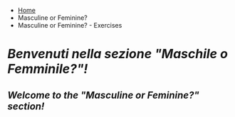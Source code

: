 <ul class="breadcrumb">
  <li><a href="index.html">Home</a></li>
  <li>Masculine or Feminine?</li>
  <li>Masculine or Feminine? - Exercises</li>
</ul>

<h1><i> Benvenuti nella sezione <strong>"Maschile o Femminile?"</strong>!</i></h1>
<h2><i> Welcome to the <strong>"Masculine or Feminine?"</strong> section!</i></h2>

